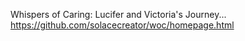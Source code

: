 Whispers of Caring: Lucifer and Victoria's Journey...
https://github.com/solacecreator/woc/homepage.html

